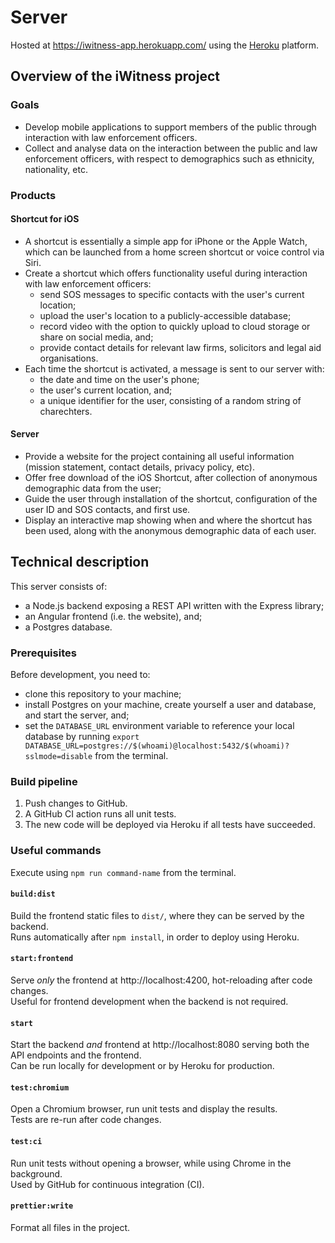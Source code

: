 # Server

Hosted at https://iwitness-app.herokuapp.com/ using the [Heroku](https://www.heroku.com/) platform.

## Overview of the iWitness project

### Goals

- Develop mobile applications to support members of the public through interaction with law enforcement officers.
- Collect and analyse data on the interaction between the public and law enforcement officers, with respect to demographics such as ethnicity, nationality, etc.

### Products

#### Shortcut for iOS

- A shortcut is essentially a simple app for iPhone or the Apple Watch, which can be launched from a home screen shortcut or voice control via Siri.
- Create a shortcut which offers functionality useful during interaction with law enforcement officers:
  - send SOS messages to specific contacts with the user's current location;
  - upload the user's location to a publicly-accessible database;
  - record video with the option to quickly upload to cloud storage or share on social media, and;
  - provide contact details for relevant law firms, solicitors and legal aid organisations.
- Each time the shortcut is activated, a message is sent to our server with:
  - the date and time on the user's phone;
  - the user's current location, and;
  - a unique identifier for the user, consisting of a random string of charechters.

#### Server

- Provide a website for the project containing all useful information (mission statement, contact details, privacy policy, etc).
- Offer free download of the iOS Shortcut, after collection of anonymous demographic data from the user;
- Guide the user through installation of the shortcut, configuration of the user ID and SOS contacts, and first use.
- Display an interactive map showing when and where the shortcut has been used, along with the anonymous demographic data of each user.

## Technical description

This server consists of:

- a Node.js backend exposing a REST API written with the Express library;
- an Angular frontend (i.e. the website), and;
- a Postgres database.

### Prerequisites

Before development, you need to:

- clone this repository to your machine;
- install Postgres on your machine, create yourself a user and database, and start the server, and;
- set the `DATABASE_URL` environment variable to reference your local database by running `export DATABASE_URL=postgres://$(whoami)@localhost:5432/$(whoami)?sslmode=disable` from the terminal.

### Build pipeline

1. Push changes to GitHub.
2. A GitHub CI action runs all unit tests.
3. The new code will be deployed via Heroku if all tests have succeeded.

### Useful commands

Execute using `npm run command-name` from the terminal.

#### `build:dist`

Build the frontend static files to `dist/`, where they can be served by the backend.  
Runs automatically after `npm install`, in order to deploy using Heroku.

#### `start:frontend`

Serve _only_ the frontend at http://localhost:4200, hot-reloading after code changes.  
Useful for frontend development when the backend is not required.

#### `start`

Start the backend _and_ frontend at http://localhost:8080 serving both the API endpoints and the frontend.  
Can be run locally for development or by Heroku for production.

#### `test:chromium`

Open a Chromium browser, run unit tests and display the results.  
Tests are re-run after code changes.

#### `test:ci`

Run unit tests without opening a browser, while using Chrome in the background.  
Used by GitHub for continuous integration (CI).

#### `prettier:write`

Format all files in the project.
